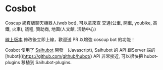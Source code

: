 # Cosbot

Coscup 網頁版聊天機器人(web bot), 可以拿來查 交通(公車, 開車, youbike, 高鐵, 火車), 議程, 贊助商, 地圖(人文館, 活動中心)

[線上版本](https://gasolin.github.io/cosbot/)
修改後立即上線，歡迎送 PR 以增強 coscup bot 的功能！

Cosbot 使用了 [Saihubot](https://gasolin.github.io/saihubot/) 開發　(Javascript), Saihubot 的 API 跟Server 端的 [hubot]((https://github.com/github/hubot/) API 非常接近, 可以很快把 hubot-plugins 移植到 Saihubot-plugins.
